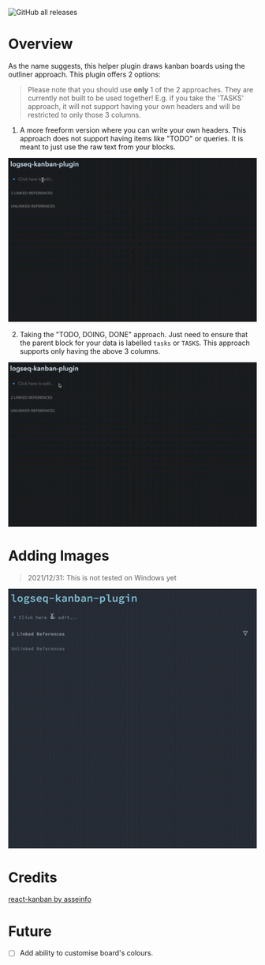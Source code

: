 ![GitHub all releases](https://img.shields.io/github/downloads/hkgnp/logseq-kanban-plugin/total)

# Overview

As the name suggests, this helper plugin draws kanban boards using the outliner approach. This plugin offers 2 options:

> Please note that you should use **only** 1 of the 2 approaches. They are currently not built to be used together! E.g. if you take the 'TASKS' approach, it will not support having your own headers and will be restricted to only those 3 columns.

1. A more freeform version where you can write your own headers. This approach does not support having items like "TODO" or queries. It is meant to just use the raw text from your blocks.

![](/screenshots/demo.gif)

2. Taking the "TODO, DOING, DONE" approach. Just need to ensure that the parent block for your data is labelled `tasks` or `TASKS`. This approach supports only having the above 3 columns.

![](/screenshots/demo2.gif)

# Adding Images

> 2021/12/31: This is not tested on Windows yet

![](/screenshots/img-demo.gif)

# Credits

[react-kanban by asseinfo](https://github.com/asseinfo/react-kanban)

# Future

- [ ] Add ability to customise board's colours.
